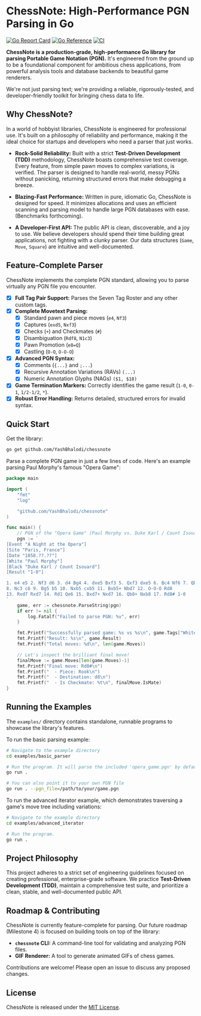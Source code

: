 # ChessNote: High-Performance PGN Parsing in Go

[![Go Report Card](https://goreportcard.com/badge/github.com/YashBhalodi/chessnote)](https://goreportcard.com/report/github.com/YashBhalodi/chessnote)
[![Go Reference](https://pkg.go.dev/badge/github.com/YashBhalodi/chessnote.svg)](https://pkg.go.dev/github.com/YashBhalodi/chessnote)
[![CI](https://github.com/YashBhalodi/chessnote/actions/workflows/ci.yml/badge.svg)](https://github.com/YashBhalodi/chessnote/actions/workflows/ci.yml)

**ChessNote is a production-grade, high-performance Go library for parsing Portable Game Notation (PGN).** It's engineered from the ground up to be a foundational component for ambitious chess applications, from powerful analysis tools and database backends to beautiful game renderers.

We're not just parsing text; we're providing a reliable, rigorously-tested, and developer-friendly toolkit for bringing chess data to life.

## Why ChessNote?

In a world of hobbyist libraries, ChessNote is engineered for professional use. It's built on a philosophy of reliability and performance, making it the ideal choice for startups and developers who need a parser that just works.

*   **Rock-Solid Reliability:** Built with a strict **Test-Driven Development (TDD)** methodology, ChessNote boasts comprehensive test coverage. Every feature, from simple pawn moves to complex variations, is verified. The parser is designed to handle real-world, messy PGNs without panicking, returning structured errors that make debugging a breeze.

*   **Blazing-Fast Performance:** Written in pure, idiomatic Go, ChessNote is designed for speed. It minimizes allocations and uses an efficient scanning and parsing model to handle large PGN databases with ease. (Benchmarks forthcoming).

*   **A Developer-First API:** The public API is clean, discoverable, and a joy to use. We believe developers should spend their time building great applications, not fighting with a clunky parser. Our data structures (`Game`, `Move`, `Square`) are intuitive and well-documented.

## Feature-Complete Parser

ChessNote implements the complete PGN standard, allowing you to parse virtually any PGN file you encounter.

- [x] **Full Tag Pair Support:** Parses the Seven Tag Roster and any other custom tags.
- [x] **Complete Movetext Parsing:**
    - [x] Standard pawn and piece moves (`e4`, `Nf3`)
    - [x] Captures (`exd5`, `Nxf3`)
    - [x] Checks (`+`) and Checkmates (`#`)
    - [x] Disambiguation (`Rdf8`, `N1c3`)
    - [x] Pawn Promotion (`e8=Q`)
    - [x] Castling (`O-O`, `O-O-O`)
- [x] **Advanced PGN Syntax:**
    - [x] Comments (`{...}` and `;...`)
    - [x] Recursive Annotation Variations (RAVs) `(...)`
    - [x] Numeric Annotation Glyphs (NAGs) `($1, $18)`
- [x] **Game Termination Markers:** Correctly identifies the game result (`1-0`, `0-1`, `1/2-1/2`, `*`).
- [x] **Robust Error Handling:** Returns detailed, structured errors for invalid syntax.

## Quick Start

Get the library:
```sh
go get github.com/YashBhalodi/chessnote
```

Parse a complete PGN game in just a few lines of code. Here's an example parsing Paul Morphy's famous "Opera Game":

```go
package main

import (
	"fmt"
	"log"

	"github.com/YashBhalodi/chessnote"
)

func main() {
	// PGN of the "Opera Game" (Paul Morphy vs. Duke Karl / Count Isouard, 1858)
	pgn := `
[Event "A Night at the Opera"]
[Site "Paris, France"]
[Date "1858.??.??"]
[White "Paul Morphy"]
[Black "Duke Karl / Count Isouard"]
[Result "1-0"]

1. e4 e5 2. Nf3 d6 3. d4 Bg4 4. dxe5 Bxf3 5. Qxf3 dxe5 6. Bc4 Nf6 7. Qb3 Qe7
8. Nc3 c6 9. Bg5 b5 10. Nxb5 cxb5 11. Bxb5+ Nbd7 12. O-O-O Rd8
13. Rxd7 Rxd7 14. Rd1 Qe6 15. Bxd7+ Nxd7 16. Qb8+ Nxb8 17. Rd8# 1-0
`
	game, err := chessnote.ParseString(pgn)
	if err != nil {
		log.Fatalf("Failed to parse PGN: %v", err)
	}

	fmt.Printf("Successfully parsed game: %s vs %s\n", game.Tags["White"], game.Tags["Black"])
	fmt.Printf("Result: %s\n", game.Result)
	fmt.Printf("Total moves: %d\n", len(game.Moves))

	// Let's inspect the brilliant final move!
	finalMove := game.Moves[len(game.Moves)-1]
	fmt.Printf("Final move: Rd8#\n")
	fmt.Printf("  - Piece: Rook\n")
	fmt.Printf("  - Destination: d8\n")
	fmt.Printf("  - Is Checkmate: %t\n", finalMove.IsMate)
}
```

## Running the Examples

The `examples/` directory contains standalone, runnable programs to showcase the library's features.

To run the basic parsing example:

```sh
# Navigate to the example directory
cd examples/basic_parser

# Run the program. It will parse the included 'opera_game.pgn' by default.
go run .

# You can also point it to your own PGN file
go run . --pgn_file=/path/to/your/game.pgn
```

To run the advanced iterator example, which demonstrates traversing a game's move tree including variations:

```sh
# Navigate to the example directory
cd examples/advanced_iterator

# Run the program.
go run .
```

## Project Philosophy

This project adheres to a strict set of engineering guidelines focused on creating professional, enterprise-grade software. We practice **Test-Driven Development (TDD)**, maintain a comprehensive test suite, and prioritize a clean, stable, and well-documented public API.

## Roadmap & Contributing

ChessNote is currently feature-complete for parsing. Our future roadmap (Milestone 4) is focused on building tools on top of the library:

*   **`chessnote` CLI:** A command-line tool for validating and analyzing PGN files.
*   **GIF Renderer:** A tool to generate animated GIFs of chess games.

Contributions are welcome! Please open an issue to discuss any proposed changes.

## License

ChessNote is released under the [MIT License](./LICENSE).
